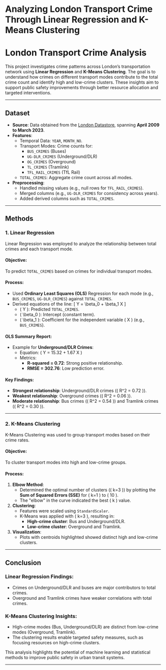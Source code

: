 # Analyzing London Transport Crime Through Linear Regression and K-Means Clustering

# London Transport Crime Analysis

This project investigates crime patterns across London’s transportation network using **Linear Regression** and **K-Means Clustering**. The goal is to understand how crimes on different transport modes contribute to the total crime count and identify high and low-crime clusters. These insights aim to support public safety improvements through better resource allocation and targeted interventions.

---

## Dataset

- **Source**: Data obtained from the [London Datastore](https://data.london.gov.uk/dataset/transport-crime-london), spanning **April 2009 to March 2023**.
- **Features**:
  - Temporal Data: `YEAR`, `MONTH_NO`.
  - Transport Modes: Crime counts for:
    - `BUS_CRIMES` (Buses)
    - `UG-DLR_CRIMES` (Underground/DLR)
    - `OG_CRIMES` (Overground)
    - `TL_CRIMES` (Tramlink)
    - `TFL_RAIL_CRIMES` (TfL Rail)
  - `TOTAL_CRIMES`: Aggregate crime count across all modes.
- **Preprocessing**:
  - Handled missing values (e.g., null rows for `TFL_RAIL_CRIMES`).
  - Merged columns (e.g., `UG-DLR_CRIMES` for consistency across years).
  - Added derived columns such as `TOTAL_CRIMES`.

---

## Methods

### 1. Linear Regression

Linear Regression was employed to analyze the relationship between total crimes and each transport mode.

#### Objective:
To predict `TOTAL_CRIMES` based on crimes for individual transport modes.

#### Process:
- Used **Ordinary Least Squares (OLS)** Regression for each mode (e.g., `BUS_CRIMES`, `UG-DLR_CRIMES`) against `TOTAL_CRIMES`.
- Derived equations of the line:
  \[
  Y = \beta_0 + \beta_1 X
  \]
  - \( Y \): Predicted `TOTAL_CRIMES`.
  - \( \beta_0 \): Intercept (constant term).
  - \( \beta_1 \): Coefficient for the independent variable \( X \) (e.g., `BUS_CRIMES`).

#### OLS Summary Report:
- Example for **Underground/DLR Crimes**:
  - Equation: \( Y = 15.32 + 1.67 X \)
  - Metrics:
    - **R-squared = 0.72**: Strong positive relationship.
    - **RMSE = 302.76**: Low prediction error.

#### Key Findings:
- **Strongest relationship**: Underground/DLR crimes (\( R^2 = 0.72 \)).
- **Weakest relationship**: Overground crimes (\( R^2 = 0.06 \)).
- **Moderate relationship**: Bus crimes (\( R^2 = 0.54 \)) and Tramlink crimes (\( R^2 = 0.30 \)).

---

### 2. K-Means Clustering

K-Means Clustering was used to group transport modes based on their crime rates.

#### Objective:
To cluster transport modes into high and low-crime groups.

#### Process:
1. **Elbow Method**:
   - Determined the optimal number of clusters (\( k=3 \)) by plotting the **Sum of Squared Errors (SSE)** for \( k=1 \) to \( 10 \).
   - The "elbow" in the curve indicated the best \( k \) value.
2. **Clustering**:
   - Features were scaled using `StandardScaler`.
   - K-Means was applied with \( k=3 \), resulting in:
     - **High-crime cluster**: Bus and Underground/DLR.
     - **Low-crime cluster**: Overground and Tramlink.
3. **Visualization**:
   - Plots with centroids highlighted showed distinct high and low-crime clusters.

---

## Conclusion

### Linear Regression Findings:
- Crimes on Underground/DLR and buses are major contributors to total crimes.
- Overground and Tramlink crimes have weaker correlations with total crimes.

### K-Means Clustering Insights:
- High-crime modes (Bus, Underground/DLR) are distinct from low-crime modes (Overground, Tramlink).
- The clustering results enable targeted safety measures, such as focusing resources on high-crime clusters.

This analysis highlights the potential of machine learning and statistical methods to improve public safety in urban transit systems.

---
